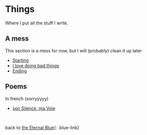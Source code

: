 # Things

Where I put all the stuff I write.

## A mess

This section is a mess for now, but I will (probably) clean it up later

- [Starting](things/starting.md)
- [I love doing bad things](things/bad_things.md)
- [Ending](things/ending.md)

## Poems

In french (sorryyyyy)

- [son Silence, ma Voie](things/son_silence_ma_voie.md)


<br>

back to [the Eternal Blue](index.md){: .blue-link}
